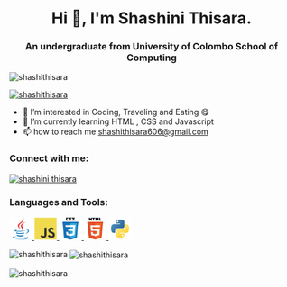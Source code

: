 <h1 align="center">Hi 👋, I'm Shashini Thisara.</h1>
<h3 align="center">An undergraduate from University of Colombo School of Computing</h3>

<p align="left"> <img src="https://komarev.com/ghpvc/?username=shashithisara&label=Profile%20views&color=0e75b6&style=flat" alt="shashithisara" /> </p>

<p align="left"> <a href="https://github.com/ryo-ma/github-profile-trophy"><img src="https://github-profile-trophy.vercel.app/?username=shashithisara" alt="shashithisara" /></a> </p>

- 👀 I’m interested in Coding, Traveling and Eating 😋
- 🌱 I’m currently learning HTML , CSS and Javascript
- 📫 how to reach me shashithisara606@gmail.com

<!---
ShashiThisara/ShashiThisara is a ✨ special ✨ repository because its `README.md` (this file) appears on your GitHub profile.
You can click the Preview link to take a look at your changes.
--->
<h3 align="left">Connect with me:</h3>
<p align="left">
<a href="https://linkedin.com/in/shashini thisara" target="blank"><img align="center" src="https://raw.githubusercontent.com/rahuldkjain/github-profile-readme-generator/master/src/images/icons/Social/linked-in-alt.svg" alt="shashini thisara" height="30" width="40" /></a>

<h3 align="left">Languages and Tools:</h3>
<p align="left"><a href="https://www.java.com" target="_blank" rel="noreferrer"> <img src="https://raw.githubusercontent.com/devicons/devicon/master/icons/java/java-original.svg" alt="java" width="40" height="40"/> </a><a href="https://developer.mozilla.org/en-US/docs/Web/JavaScript" target="_blank" rel="noreferrer"> <img src="https://raw.githubusercontent.com/devicons/devicon/master/icons/javascript/javascript-original.svg" alt="javascript" width="40" height="40"/> </a>
<a href="https://www.w3schools.com/css/" target="_blank" rel="noreferrer"> <img src="https://raw.githubusercontent.com/devicons/devicon/master/icons/css3/css3-original-wordmark.svg" alt="css3" width="40" height="40"/> </a> <a href="https://www.w3.org/html/" target="_blank" rel="noreferrer"> <img src="https://raw.githubusercontent.com/devicons/devicon/master/icons/html5/html5-original-wordmark.svg" alt="html5" width="40" height="40"/> </a> <a href="https://www.python.org" target="_blank" rel="noreferrer"> <img src="https://raw.githubusercontent.com/devicons/devicon/master/icons/python/python-original.svg" alt="python" width="40" height="40"/> </a></p>

<p><img align="left" src="https://github-readme-stats.vercel.app/api/top-langs?username=shashithisara&show_icons=true&locale=en&layout=compact" alt="shashithisara" /></p>

<p>&nbsp;<img align="center" src="https://github-readme-stats.vercel.app/api?username=shashithisara&show_icons=true&locale=en" alt="shashithisara" /></p>

<p><img align="center" src="https://github-readme-streak-stats.herokuapp.com/?user=shashithisara&" alt="shashithisara" /></p>

